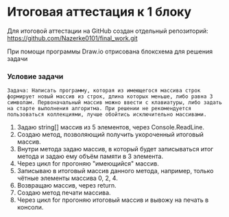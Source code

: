 # Итоговая аттестация к 1 блоку

Для итоговой аттестации на GitHub создан отдельный репозиторий: https://github.com/Nazerke0101/final_work.git 

При помощи программы Draw.io отрисована блоксхема для решения задачи 


### Условие задачи

```
Задача: Написать программу, которая из имеющегося массива строк формирует новый массив из строк, длина которых меньше, либо равна 3 символам. Первоначальный массив можно ввести с клавиатуры, либо задать на старте выполнения алгоритма. При решении не рекомендуется пользоваться коллекциями, лучше обойтись исключительно массивами.
```

1. Задаю string[] массив из 5 элементов, через Console.ReadLine.
2. Создаю метод, позволяющий получить укороченный итоговый массив.
3. Внутри метода задаю массив, в который будет записываться итог метода и задаю ему объём памяти в 3 элемента.
4. Через цикл for прогоняю "имеющийся" массив.
5. Записываю в итоговый массив данного метода, например, только чётные элементы массива 0, 2, 4.
6. Возвращаю массив, через return.
7. Создаю метод печати массива.
8. Через цикл for прогоняю итоговый массив и вывожу на печать в консоли.

